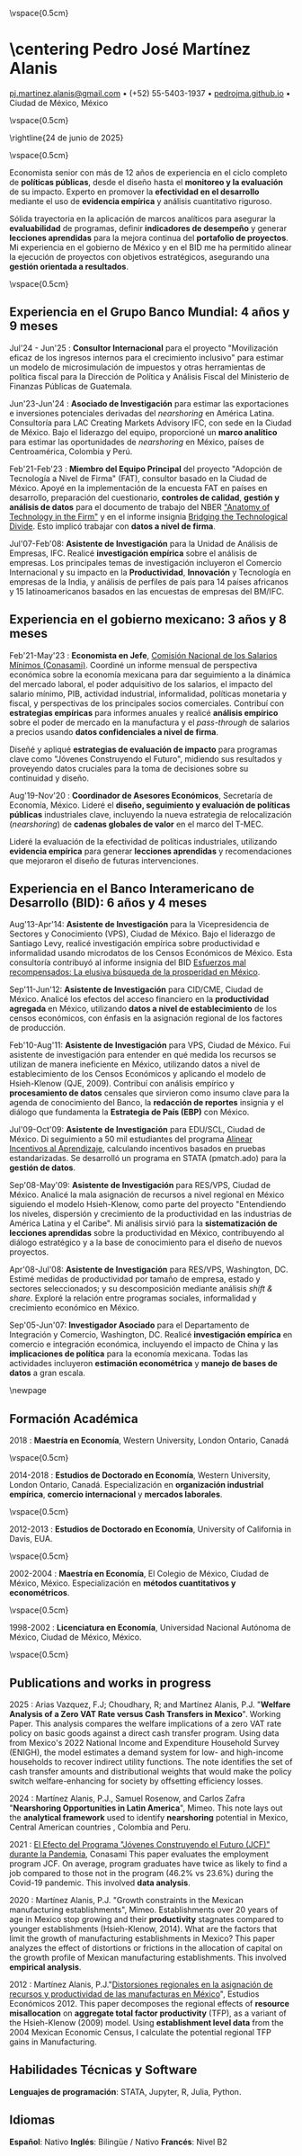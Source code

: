 \vspace{0.5cm}

\centering Pedro José Martínez Alanis
============

[pj.martinez.alanis@gmail.com](mailto:pj.martinez.alanis@gmail.com) • (+52) 55-5403-1937 • 
[pedrojma.github.io](https://pedrojma.github.io/) • Ciudad de México, México

\vspace{0.5cm}

\rightline{24 de junio de 2025}

\vspace{0.5cm}


Economista senior con más de 12 años de experiencia en el ciclo completo de **políticas públicas**, desde el diseño hasta el **monitoreo y la evaluación** de su impacto. Experto en promover la **efectividad en el desarrollo** mediante el uso de **evidencia empírica** y análisis cuantitativo riguroso.

Sólida trayectoria en la aplicación de marcos analíticos para asegurar la **evaluabilidad** de programas, definir **indicadores de desempeño** y generar **lecciones aprendidas** para la mejora continua del **portafolio de proyectos**. Mi experiencia en el gobierno de México y en el BID me ha permitido alinear la ejecución de proyectos con objetivos estratégicos, asegurando una **gestión orientada a resultados**.

<!-- Economista senior con más de 12 años de experiencia en **análisis económico** y diseño de **políticas públicas** para el gobierno federal de México y organismos internacionales (BID, BM, PNUD). Experto en la realización de **investigación económica** aplicada y **análisis cuantitativo** utilizando grandes volúmenes de datos a nivel de firma (censos económicos, registros administrativos) para informar la toma de decisiones.

Sólida experiencia en el **análisis y seguimiento de la economía mexicana**, evaluando temas macroeconómicos y microeconómicos, y colaborando en la **redacción de reportes** técnicos, documentos de investigación y notas de política. Mi trabajo previo en el BID ha contribuido directamente a la agenda de conocimiento y a documentos estratégicos clave para México. Bilingüe nativo en **español e inglés** con total fluidez profesional. -->

\vspace{0.5cm}

Experiencia en el Grupo Banco Mundial: 4 años y 9 meses
---------------------------
Jul'24 - Jun'25 : **Consultor Internacional** para el proyecto "Movilización eficaz de los ingresos internos para el crecimiento inclusivo" para estimar un modelo de microsimulación de impuestos y otras herramientas de política fiscal para la Dirección de Política y Análisis Fiscal del Ministerio de Finanzas Públicas de Guatemala. 

Jun'23-Jun'24 : **Asociado de Investigación** para estimar las exportaciones e inversiones potenciales derivadas del *nearshoring* en América Latina. Consultoría para LAC Creating Markets Advisory IFC, con sede en la Ciudad de México. Bajo el liderazgo del equipo, proporcioné un **marco analítico** para estimar las oportunidades de *nearshoring* en México, países de Centroamérica, Colombia y Perú.

Feb'21-Feb'23 : **Miembro del Equipo Principal** del proyecto "Adopción de Tecnología a Nivel de Firma" (FAT), consultor basado en la Ciudad de México. Apoyé en la implementación de la encuesta FAT en países en desarrollo, preparación del cuestionario, **controles de calidad**, **gestión y análisis de datos** para el documento de trabajo del NBER ["Anatomy of Technology in the Firm"](https://www.nber.org/papers/w28080) y en el informe insignia [Bridging the Technological Divide](https://openknowledge.worldbank.org/server/api/core/bitstreams/d5d4d6f5-054c-5266-aa89-4e78ad5dbbe0/content). Esto implicó trabajar con **datos a nivel de firma**.

Jul'07-Feb'08: **Asistente de Investigación** para la Unidad de Análisis de Empresas, IFC. Realicé **investigación empírica** sobre el análisis de empresas. Los principales temas de investigación incluyeron el Comercio Internacional y su impacto en la **Productividad**, **Innovación** y Tecnología en empresas de la India, y análisis de perfiles de país para 14 países africanos y 15 latinoamericanos basados en las encuestas de empresas del BM/IFC.

Experiencia en el gobierno mexicano: 3 años y 8 meses
--------------------------------

Feb'21-May'23 : **Economista en Jefe**, [Comisión Nacional de los Salarios Mínimos (Conasami)](https://www.gob.mx/conasami). 
Coordiné un informe mensual de perspectiva económica sobre la economía mexicana para dar seguimiento a la dinámica del mercado laboral, el poder adquisitivo de los salarios, el impacto del salario mínimo, PIB, actividad industrial, informalidad, políticas monetaria y fiscal, y perspectivas de los principales socios comerciales. Contribuí con **estrategias empíricas** para informes anuales y realicé **análisis empírico** sobre el poder de mercado en la manufactura y el *pass-through* de salarios a precios usando **datos confidenciales a nivel de firma**. 
<!-- Realicé el seguimiento de indicadores clave para la **programación financiera** del país. -->
Diseñé y apliqué **estrategias de evaluación de impacto** para programas clave como "Jóvenes Construyendo el Futuro", midiendo sus resultados y proveyendo datos cruciales para la toma de decisiones sobre su continuidad y diseño.

Aug'19-Nov'20 : **Coordinador de Asesores Económicos**, Secretaría de Economía, México. 
Lideré el **diseño, seguimiento y evaluación de políticas públicas** industriales clave, incluyendo la nueva estrategia de relocalización (*nearshoring*) de **cadenas globales de valor** en el marco del T-MEC. 
<!-- Coordiné el Grupo de Incidencia Económica General para monitorear la economía mexicana con **datos de alta frecuencia** y proporcioné recomendaciones de **política pública** ante la crisis del Covid-19. -->
Lideré la evaluación de la efectividad de políticas industriales, utilizando **evidencia empírica** para generar **lecciones aprendidas** y recomendaciones que mejoraron el diseño de futuras intervenciones.

Experiencia en el Banco Interamericano de Desarrollo (BID): 6 años y 4 meses
--------------

Aug'13-Apr'14: **Asistente de Investigación** para la Vicepresidencia de Sectores y Conocimiento (VPS), Ciudad de México. Bajo el liderazgo de Santiago Levy, realicé investigación empírica sobre productividad e informalidad usando microdatos de los Censos Económicos de México. Esta consultoría contribuyó al informe insignia del BID [Esfuerzos mal recompensados: La elusiva búsqueda de la prosperidad en México](https://flagships.iadb.org/es/esfuerzos-mal-recompensados).

Sep'11-Jun'12: **Asistente de Investigación** para CID/CME, Ciudad de México. Analicé los efectos del acceso financiero en la **productividad agregada** en México, utilizando **datos a nivel de establecimiento** de los censos económicos, con énfasis en la asignación regional de los factores de producción.

Feb'10-Aug'11: **Asistente de Investigación** para VPS, Ciudad de México. Fui asistente de investigación para entender en qué medida los recursos se utilizan de manera ineficiente en México, utilizando datos a nivel de establecimiento de los Censos Económicos y aplicando el modelo de Hsieh-Klenow (QJE, 2009). Contribuí con análisis empírico y **procesamiento de datos** censales que sirvieron como insumo clave para la agenda de conocimiento del Banco, la **redacción de reportes** insignia y el diálogo que fundamenta la **Estrategia de País (EBP)** con México.

Jul'09-Oct'09: **Asistente de Investigación** para EDU/SCL, Ciudad de México. Di seguimiento a 50 mil estudiantes del programa [Alinear Incentivos al Aprendizaje](https://www.iadb.org/en/whats-our-impact/ME-T1114), calculando incentivos basados en pruebas estandarizadas. Se desarrolló un programa en STATA (pmatch.ado) para la **gestión de datos**.

Sep'08-May'09: **Asistente de Investigación** para RES/VPS, Ciudad de México. Analicé la mala asignación de recursos a nivel regional en México siguiendo el modelo Hsieh-Klenow, como parte del proyecto "Entendiendo los niveles, dispersión y crecimiento de la productividad en las industrias de América Latina y el Caribe".
Mi análisis sirvió para la **sistematización de lecciones aprendidas** sobre la productividad en México, contribuyendo al diálogo estratégico y a la base de conocimiento para el diseño de nuevos proyectos.

Apr'08-Jul'08: **Asistente de Investigación** para RES/VPS, Washington, DC. Estimé medidas de productividad por tamaño de empresa, estado y sectores seleccionados; y su descomposición mediante análisis *shift & share*. Exploré la relación entre programas sociales, informalidad y crecimiento económico en México.

Sep'05-Jun'07: **Investigador Asociado** para el Departamento de Integración y Comercio, Washington, DC. Realicé **investigación empírica** en comercio e integración económica, incluyendo el impacto de China y las **implicaciones de política** para la economía mexicana. Todas las actividades incluyeron **estimación econométrica** y **manejo de bases de datos** a gran escala.

\newpage

Formación Académica
--------------------------------

2018
: **Maestría en Economía**, Western University, London Ontario, Canadá

\vspace{0.5cm}

2014-2018
: **Estudios de Doctorado en Economía**, Western University, London Ontario, Canadá. 
Especialización en **organización industrial empírica**, **comercio internacional** y **mercados laborales**.

\vspace{0.5cm}

2012-2013
: **Estudios de Doctorado en Economía**, University of California in Davis, EUA.

\vspace{0.5cm}

2002-2004
: **Maestría en Economía**, El Colegio de México, Ciudad de México, México. 
Especialización en **métodos cuantitativos y econométricos**. 

\vspace{0.5cm}

1998-2002
: **Licenciatura en Economía**, Universidad Nacional Autónoma de México, Ciudad de México, México.

\vspace{0.5cm}

Publications and works in progress
--------------------------------

2025
: Arias Vazquez, F.J; Choudhary, R; and Martínez Alanis, P.J. "**Welfare Analysis of a Zero VAT Rate versus Cash Transfers in Mexico**". Working Paper.
This analysis compares the welfare implications of a zero VAT rate policy on basic goods against a direct cash transfer program. 
Using data from Mexico's 2022 National Income and Expenditure Household Survey (ENIGH), the model estimates a demand system for low- and high-income households to recover indirect utility functions. 
The note identifies the set of cash transfer amounts and distributional weights that would make the policy switch welfare-enhancing for society by offsetting efficiency losses. 

2024 
: Martínez Alanis, P.J., Samuel Rosenow, and Carlos Zafra "**Nearshoring Opportunities in Latin America**", Mimeo. 
This note lays out the **analytical framework** used to identify **nearshoring** potential in Mexico, Central American countries , Colombia and Peru. 

2021
: [El Efecto del Programa "Jóvenes Construyendo el Futuro (JCF)" durante la Pandemia](https://www.gob.mx/conasami/documentos/el-efecto-del-programa-jovenes-construyendo-el-futuro-durante-la-pandemia-283604), Conasami
This paper evaluates the employment program JCF. On average, program graduates have
twice as likely to find a job compared to those not in the program (46.2% vs 23.6%) during the Covid-19 pandemic. This involved **data analysis**.

2020
: Martínez Alanis, P.J. "Growth constraints in the Mexican manufacturing establishments", Mimeo. 
Establishments over 20 years of age in Mexico stop growing and their **productivity** stagnates compared to younger establishments (Hsieh-Klenow, 2014). What are the factors that limit the growth of manufacturing establishments in Mexico? This paper analyzes the effect of distortions or frictions in the allocation of capital on the growth profile of Mexican manufacturing establishments. This involved **empirical analysis**.

2012
: Martínez Alanis, P.J."[Distorsiones regionales en la asignación de recursos y productividad de las manufacturas en México](https://estudioseconomicos.colmex.mx/index.php/economicos/article/view/96)", Estudios Económicos 2012.
This paper decomposes the regional effects of **resource misallocation** on **aggregate total factor productivity** (TFP), as a variant of the Hsieh-Klenow (2009) model. Using **establishment level data** from the 2004 Mexican Economic Census, I calculate the potential regional TFP gains in Manufacturing. 
<!-- The results suggest that: (i) capital misallocation is the primary source of regional misallocation in the sector; and (ii) resource misallocation within regions is the most important component in manufacturing TFP gains. -->

<!-- \vspace{0.5cm} -->

Habilidades Técnicas y Software
--------------------------------
**Lenguajes de programación**: STATA, Jupyter, R, Julia, Python.

<!-- \vspace{0.5cm} -->

Idiomas
--------------------------------
**Español**: Nativo
**Inglés**: Bilingüe / Nativo
**Francés**: Nivel B2